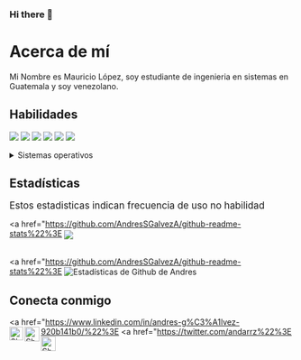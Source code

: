 ### Hi there 👋

<!--
**ImMaur0103/ImMaur0103** is a ✨ _special_ ✨ repository because its `README.md` (this file) appears on your GitHub profile.

Here are some ideas to get you started:

- 🔭 I’m currently working on ...
- 🌱 I’m currently learning ...
- 👯 I’m looking to collaborate on ...
- 🤔 I’m looking for help with ...
- 💬 Ask me about ...
- 📫 How to reach me: ...
- 😄 Pronouns: ...
- ⚡ Fun fact: ...
-->
# Acerca de mí
Mi Nombre es Mauricio López, soy estudiante de ingenieria en sistemas en Guatemala y soy venezolano.<br/>
## Habilidades
<img src="https://img.shields.io/badge/-C%23-blueviolet" /> <img src="https://img.shields.io/badge/-C%2B%2B-FF1A6D" /> <img src="https://img.shields.io/badge/-C-00EFFA" /> <img src="https://img.shields.io/badge/-Python-D1F700" /> <img src="https://img.shields.io/badge/-Unity-brightgreen" /> <img src="https://img.shields.io/badge/-HTML-8000BC" />


<details>
    <summary>Sistemas operativos</summary>
    <ul>
      <li>Windows</li>
      <li>Ubuntu</li>
    </ul>
</details>

## Estadísticas
<BIG> Estos estadisticas indican frecuencia de uso no habilidad </BIG>

<a href="https://github.com/AndresSGalvezA/github-readme-stats%22%3E
  <img align="center" src="https://github-readme-stats.vercel.app/api/top-langs/?username=AndresSGalvezA&layout=compact&theme=great-gatsby" />
</a> &nbsp;&nbsp;&nbsp;&nbsp;&nbsp;&nbsp;&nbsp;&nbsp;&nbsp;&nbsp;&nbsp;&nbsp;

<br><a href="https://github.com/AndresSGalvezA/github-readme-stats%22%3E
  <img align="center" src="https://github-readme-stats.vercel.app/api?username=AndresSGalvezA&show_icons=true&include_all_commits=true&theme=great-gatsby&line_height=27" alt="Estadísticas de Github de Andres" />
</a> &nbsp;

## Conecta conmigo
<a href="https://www.linkedin.com/in/andres-g%C3%A1lvez-920b141b0/%22%3E
    <img align="left" alt="Shubhamdeep Jha | Linkedin" width="24px" src="https://github.com/TheDudeThatCode/TheDudeThatCode/blob/master/Assets/Linkedin.svg" />
  </a>
  <a href="https://twitter.com/andarrz%22%3E
    <img align="left" alt="Shubhamdeep Jha | Twitter" width="26px" src="https://github.com/TheDudeThatCode/TheDudeThatCode/blob/master/Assets/Twitter.svg" />
  </a>
  <a href="mailto:asgasebastian@gmail.com">
    <img align="left" alt="Shubhamdeep Jha | Gmail" width="26px" src="https://github.com/TheDudeThatCode/TheDudeThatCode/blob/master/Assets/Gmail.svg" />
  </a>
